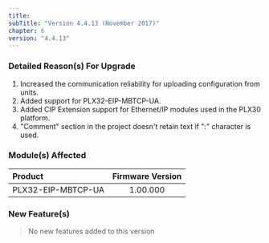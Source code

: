 ```yaml
---
title:
subTitle: "Version 4.4.13 (November 2017)"
chapter: 6
version: "4.4.13"
---
```


### Detailed Reason(s) For Upgrade

1. Increased the communication reliability for uploading configuration from units.
2. Added support for PLX32-EIP-MBTCP-UA.
3. Added CIP Extension support for Ethernet/IP modules used in the PLX30 platform.
4. "Comment" section in the project doesn't retain text if ":" character is used.

### Module(s) Affected

| Product            | Firmware Version        |
|:-------------------|:-----------------------:|
| PLX32-EIP-MBTCP-UA | 1.00.000                |


### New Feature(s)

>No new features added to this version
